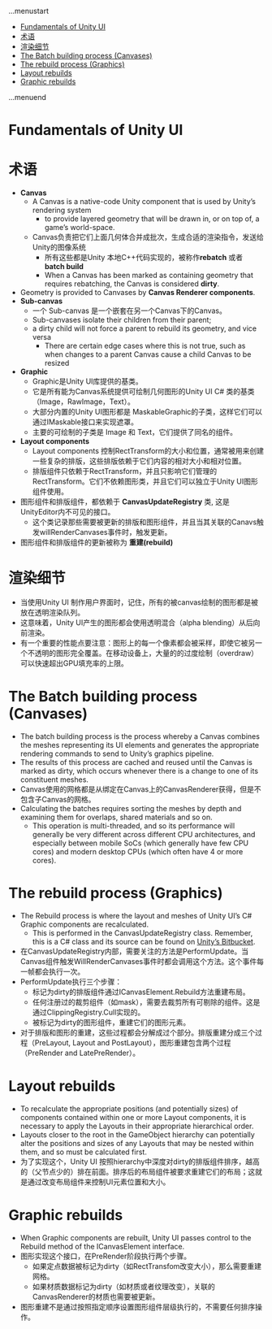 ...menustart

 - [Fundamentals of Unity UI](#1dfc0817fb1b2cab37c5877272360d75)
 - [术语](#6d5c26750224532b44582db82a984403)
 - [渲染细节](#2a168379a54008088b779159b876072f)
 - [The Batch building process (Canvases)](#919839be384cb16c603fcf7941d47a2b)
 - [The rebuild process (Graphics)](#4b236b0defe0140ab7c6ca4d6eb9ce03)
 - [Layout rebuilds](#48573fb33426281a66a7df414d308adf)
 - [Graphic rebuilds](#3bb07e02843305c2da7e77bb4877f16b)

...menuend


<h2 id="1dfc0817fb1b2cab37c5877272360d75"></h2>


# Fundamentals of Unity UI

<h2 id="6d5c26750224532b44582db82a984403"></h2>


# 术语

 - **Canvas**
    - A Canvas is a native-code Unity component that is used by Unity’s rendering system
        - to provide layered geometry that will be drawn in, or on top of, a game’s world-space.
    - Canvas负责把它们上面几何体合并成批次，生成合适的渲染指令，发送给Unity的图像系统
        - 所有这些都是Unity 本地C++代码实现的，被称作**rebatch** 或者 **batch build** 
        - When a Canvas has been marked as containing geometry that requires rebatching, the Canvas is considered **dirty**.
 - Geometry is provided to Canvases by **Canvas Renderer components**.
 - **Sub-canvas** 
    - 一个 Sub-canvas 是一个嵌套在另一个Canvas下的Canvas。
    - Sub-canvases isolate their children from their parent; 
    - a dirty child will not force a parent to rebuild its geometry, and vice versa
        - There are certain edge cases where this is not true, such as when changes to a parent Canvas cause a child Canvas to be resized
 - **Graphic** 
    - Graphic是Unity UI库提供的基类。
    - 它是所有能为Canvas系统提供可绘制几何图形的Unity UI C# 类的基类（Image，RawImage，Text）。
    - 大部分内置的Unity UI图形都是 MaskableGraphic的子类，这样它们可以通过IMaskable接口来实现遮罩。
    - 主要的可绘制的子类是 Image 和 Text，它们提供了同名的组件。
 - **Layout components**
    - Layout components 控制RectTransform的大小和位置，通常被用来创建一些复杂的排版，这些排版依赖于它们内容的相对大小和相对位置。
    - 排版组件只依赖于RectTransform，并且只影响它们管理的RectTransform。它们不依赖图形类，并且它们可以独立于Unity UI图形组件使用。
 - 图形组件和排版组件，都依赖于 **CanvasUpdateRegistry** 类, 这是UnityEditor内不可见的接口。
    - 这个类记录那些需要被更新的排版和图形组件，并且当其关联的Canavs触发willRenderCanvases事件时，触发更新。
 - 图形组件和排版组件的更新被称为 **重建(rebuild)**


<h2 id="2a168379a54008088b779159b876072f"></h2>


# 渲染细节

 - 当使用Unity UI 制作用户界面时，记住，所有的被canvas绘制的图形都是被放在透明渲染队列。
 - 这意味着，Unity UI产生的图形都会使用透明混合（alpha blending）从后向前渲染。
 - 有一个重要的性能点要注意：图形上的每一个像素都会被采样，即使它被另一个不透明的图形完全覆盖。在移动设备上，大量的的过度绘制（overdraw）可以快速超出GPU填充率的上限。

<h2 id="919839be384cb16c603fcf7941d47a2b"></h2>


# The Batch building process (Canvases)

 - The batch building process is the process whereby a Canvas combines the meshes representing its UI elements and generates the appropriate rendering commands to send to Unity’s graphics pipeline. 
 - The results of this process are cached and reused until the Canvas is marked as dirty, which occurs whenever there is a change to one of its constituent meshes.
 - Canvas使用的网格都是从绑定在Canvas上的CanvasRenderer获得，但是不包含子Canvas的网格。
 - Calculating the batches requires sorting the meshes by depth and examining them for overlaps, shared materials and so on. 
    - This operation is multi-threaded, and so its performance will generally be very different across different CPU architectures, and especially between mobile SoCs (which generally have few CPU cores) and modern desktop CPUs (which often have 4 or more cores).

<h2 id="4b236b0defe0140ab7c6ca4d6eb9ce03"></h2>


# The rebuild process (Graphics)

 - The Rebuild process is where the layout and meshes of Unity UI’s C# Graphic components are recalculated. 
    - This is performed in the CanvasUpdateRegistry class. Remember, this is a C# class and its source can be found on [Unity’s Bitbucket](https://bitbucket.org/Unity-Technologies/ui/).
 - 在CanvasUpdateRegistry内部，需要关注的方法是PerformUpdate。当Canvas组件触发WillRenderCanvases事件时都会调用这个方法。这个事件每一帧都会执行一次。
 - PerformUpdate执行三个步骤：
    - 标记为dirty的排版组件通过ICanvasElement.Rebuild方法重建布局。
    - 任何注册过的裁剪组件（如mask），需要去裁剪所有可剔除的组件。这是通过ClippingRegistry.Cull实现的。
    - 被标记为dirty的图形组件，重建它们的图形元素。
 - 对于排版和图形的重建，这些过程都会分解成过个部分。排版重建分成三个过程（PreLayout, Layout and PostLayout），图形重建包含两个过程（PreRender and LatePreRender）。

<h2 id="48573fb33426281a66a7df414d308adf"></h2>


# Layout rebuilds

 - To recalculate the appropriate positions (and potentially sizes) of components contained within one or more Layout components, it is necessary to apply the Layouts in their appropriate hierarchical order. 
 - Layouts closer to the root in the GameObject hierarchy can potentially alter the positions and sizes of any Layouts that may be nested within them, and so must be calculated first.
 - 为了实现这个，Unity UI 按照hierarchy中深度对dirty的排版组件排序，越高的（父节点少的）排在前面。排序后的布局组件被要求重建它们的布局；这就是通过改变布局组件来控制UI元素位置和大小。

<h2 id="3bb07e02843305c2da7e77bb4877f16b"></h2>


# Graphic rebuilds

 - When Graphic components are rebuilt, Unity UI passes control to the Rebuild method of the ICanvasElement interface. 
 - 图形实现这个接口，在PreRender阶段执行两个步骤。
    - 如果定点数据被标记为dirty（如RectTransfom改变大小），那么需要重建网格。
    - 如果材质数据标记为dirty（如材质或者纹理改变），关联的CanvasRenderer的材质也需要被更新。
 - 图形重建不是通过按照指定顺序设置图形组件层级执行的，不需要任何排序操作。






